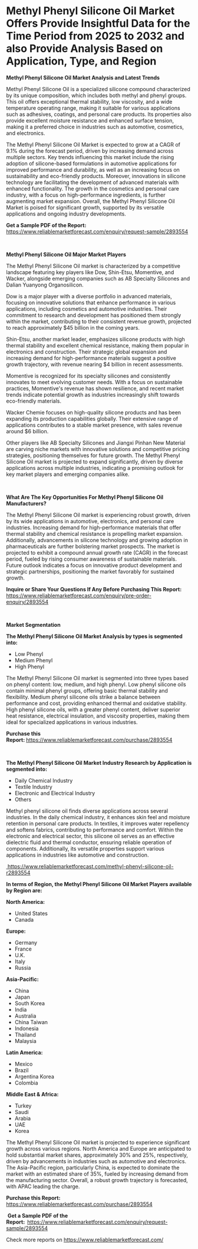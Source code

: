<p><h1>Methyl Phenyl Silicone Oil Market Offers Provide Insightful Data for the Time Period from 2025 to 2032 and also Provide Analysis Based on Application, Type, and Region</h1></p><p><strong>Methyl Phenyl Silicone Oil Market Analysis and Latest Trends</strong></p>
<p><p>Methyl Phenyl Silicone Oil is a specialized silicone compound characterized by its unique composition, which includes both methyl and phenyl groups. This oil offers exceptional thermal stability, low viscosity, and a wide temperature operating range, making it suitable for various applications such as adhesives, coatings, and personal care products. Its properties also provide excellent moisture resistance and enhanced surface tension, making it a preferred choice in industries such as automotive, cosmetics, and electronics.</p><p>The Methyl Phenyl Silicone Oil Market is expected to grow at a CAGR of 9.1% during the forecast period, driven by increasing demand across multiple sectors. Key trends influencing this market include the rising adoption of silicone-based formulations in automotive applications for improved performance and durability, as well as an increasing focus on sustainability and eco-friendly products. Moreover, innovations in silicone technology are facilitating the development of advanced materials with enhanced functionality. The growth in the cosmetics and personal care industry, with a focus on high-performance ingredients, is further augmenting market expansion. Overall, the Methyl Phenyl Silicone Oil Market is poised for significant growth, supported by its versatile applications and ongoing industry developments.</p></p>
<p><strong>Get a Sample PDF of the Report:&nbsp;</strong> <a href="https://www.reliablemarketforecast.com/enquiry/request-sample/2893554?utm_campaign=3089&utm_medium=2&utm_source=Github&utm_content=ia&utm_term=15032025&utm_id=methyl-phenyl-silicone-oil">https://www.reliablemarketforecast.com/enquiry/request-sample/2893554</a></p>
<p>&nbsp;</p>
<p><strong>Methyl Phenyl Silicone Oil Major Market Players</strong></p>
<p><p>The Methyl Phenyl Silicone Oil market is characterized by a competitive landscape featuring key players like Dow, Shin-Etsu, Momentive, and Wacker, alongside emerging companies such as AB Specialty Silicones and Dalian Yuanyong Organosilicon. </p><p>Dow is a major player with a diverse portfolio in advanced materials, focusing on innovative solutions that enhance performance in various applications, including cosmetics and automotive industries. Their commitment to research and development has positioned them strongly within the market, contributing to their consistent revenue growth, projected to reach approximately $45 billion in the coming years.</p><p>Shin-Etsu, another market leader, emphasizes silicone products with high thermal stability and excellent chemical resistance, making them popular in electronics and construction. Their strategic global expansion and increasing demand for high-performance materials suggest a positive growth trajectory, with revenue nearing $4 billion in recent assessments.</p><p>Momentive is recognized for its specialty silicones and consistently innovates to meet evolving customer needs. With a focus on sustainable practices, Momentive's revenue has shown resilience, and recent market trends indicate potential growth as industries increasingly shift towards eco-friendly materials.</p><p>Wacker Chemie focuses on high-quality silicone products and has been expanding its production capabilities globally. Their extensive range of applications contributes to a stable market presence, with sales revenue around $6 billion. </p><p>Other players like AB Specialty Silicones and Jiangxi Pinhan New Material are carving niche markets with innovative solutions and competitive pricing strategies, positioning themselves for future growth. The Methyl Phenyl Silicone Oil market is projected to expand significantly, driven by diverse applications across multiple industries, indicating a promising outlook for key market players and emerging companies alike.</p></p>
<p>&nbsp;</p>
<p><strong>What Are The Key Opportunities For Methyl Phenyl Silicone Oil Manufacturers?</strong></p>
<p><p>The Methyl Phenyl Silicone Oil market is experiencing robust growth, driven by its wide applications in automotive, electronics, and personal care industries. Increasing demand for high-performance materials that offer thermal stability and chemical resistance is propelling market expansion. Additionally, advancements in silicone technology and growing adoption in pharmaceuticals are further bolstering market prospects. The market is projected to exhibit a compound annual growth rate (CAGR) in the forecast period, fueled by rising consumer awareness of sustainable materials. Future outlook indicates a focus on innovative product development and strategic partnerships, positioning the market favorably for sustained growth.</p></p>
<p><strong>Inquire or Share Your Questions If Any Before Purchasing This Report:</strong> <a href="https://www.reliablemarketforecast.com/enquiry/pre-order-enquiry/2893554?utm_campaign=3089&utm_medium=2&utm_source=Github&utm_content=ia&utm_term=15032025&utm_id=methyl-phenyl-silicone-oil">https://www.reliablemarketforecast.com/enquiry/pre-order-enquiry/2893554</a></p>
<p>&nbsp;</p>
<p><strong>Market Segmentation</strong></p>
<p><strong>The Methyl Phenyl Silicone Oil Market Analysis by types is segmented into:</strong></p>
<p><ul><li>Low Phenyl</li><li>Medium Phenyl</li><li>High Phenyl</li></ul></p>
<p><p>The Methyl Phenyl Silicone Oil market is segmented into three types based on phenyl content: low, medium, and high phenyl. Low phenyl silicone oils contain minimal phenyl groups, offering basic thermal stability and flexibility. Medium phenyl silicone oils strike a balance between performance and cost, providing enhanced thermal and oxidative stability. High phenyl silicone oils, with a greater phenyl content, deliver superior heat resistance, electrical insulation, and viscosity properties, making them ideal for specialized applications in various industries.</p></p>
<p><strong>Purchase this Report:&nbsp;</strong><a href="https://www.reliablemarketforecast.com/purchase/2893554?utm_campaign=3089&utm_medium=2&utm_source=Github&utm_content=ia&utm_term=15032025&utm_id=methyl-phenyl-silicone-oil">https://www.reliablemarketforecast.com/purchase/2893554</a></p>
<p>&nbsp;</p>
<p><strong>The Methyl Phenyl Silicone Oil Market Industry Research by Application is segmented into:</strong></p>
<p><ul><li>Daily Chemical Industry</li><li>Textile Industry</li><li>Electronic and Electrical Industry</li><li>Others</li></ul></p>
<p><p>Methyl phenyl silicone oil finds diverse applications across several industries. In the daily chemical industry, it enhances skin feel and moisture retention in personal care products. In textiles, it improves water repellency and softens fabrics, contributing to performance and comfort. Within the electronic and electrical sector, this silicone oil serves as an effective dielectric fluid and thermal conductor, ensuring reliable operation of components. Additionally, its versatile properties support various applications in industries like automotive and construction.</p></p>
<p><a href="https://www.reliablemarketforecast.com/methyl-phenyl-silicone-oil-r2893554?utm_campaign=3089&utm_medium=2&utm_source=Github&utm_content=ia&utm_term=15032025&utm_id=methyl-phenyl-silicone-oil">&nbsp;https://www.reliablemarketforecast.com/methyl-phenyl-silicone-oil-r2893554</a></p>
<p><strong>In terms of Region, the Methyl Phenyl Silicone Oil Market Players available by Region are:</strong></p>
<p>
    <p> <strong> North America: </strong>
        <ul>
            <li>United States</li>
            <li>Canada</li>
        </ul>
        </p> 
    <p> <strong> Europe: </strong>
        <ul>
            <li>Germany</li>
            <li>France</li>
            <li>U.K.</li>
            <li>Italy</li>
            <li>Russia</li>
        </ul>
        </p> 
    <p> <strong> Asia-Pacific: </strong>
        <ul>
            <li>China</li>
            <li>Japan</li>
            <li>South Korea</li>
            <li>India</li>
            <li>Australia</li>
            <li>China Taiwan</li>
            <li>Indonesia</li>
            <li>Thailand</li>
            <li>Malaysia</li>
        </ul>
        </p> 
    <p> <strong> Latin America: </strong>
        <ul>
            <li>Mexico</li>
            <li>Brazil</li>
            <li>Argentina Korea</li>
            <li>Colombia</li>
        </ul>
        </p> 
    <p> <strong> Middle East & Africa: </strong>
        <ul>
            <li>Turkey</li>
            <li>Saudi</li>
            <li>Arabia</li>
            <li>UAE</li>
            <li>Korea</li>
        </ul>
    </p>
    </p>
<p><p>The Methyl Phenyl Silicone Oil market is projected to experience significant growth across various regions. North America and Europe are anticipated to hold substantial market shares, approximately 30% and 25%, respectively, driven by advancements in industries such as automotive and electronics. The Asia-Pacific region, particularly China, is expected to dominate the market with an estimated share of 35%, fueled by increasing demand from the manufacturing sector. Overall, a robust growth trajectory is forecasted, with APAC leading the charge.</p></p>
<p><strong>Purchase this Report: </strong><a href="https://www.reliablemarketforecast.com/purchase/2893554?utm_campaign=3089&utm_medium=2&utm_source=Github&utm_content=ia&utm_term=15032025&utm_id=methyl-phenyl-silicone-oil">https://www.reliablemarketforecast.com/purchase/2893554</a></p>
<p>&nbsp;<strong>Get a Sample PDF of the Report:&nbsp;&nbsp;</strong><a href="https://www.reliablemarketforecast.com/enquiry/request-sample/2893554?utm_campaign=3089&utm_medium=2&utm_source=Github&utm_content=ia&utm_term=15032025&utm_id=methyl-phenyl-silicone-oil">https://www.reliablemarketforecast.com/enquiry/request-sample/2893554</a></p>
<p><strong></strong></p>
<p>Check more reports on <a href="https://www.reliablemarketforecast.com/?utm_campaign=3089&utm_medium=2&utm_source=Github&utm_content=ia&utm_term=15032025&utm_id=methyl-phenyl-silicone-oil">https://www.reliablemarketforecast.com/</a></p>